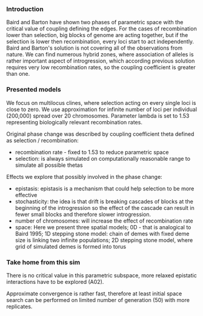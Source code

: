 ### Introduction

Baird and Barton have shown two phases of parametric space with the critical value of coupling
defining the edges. For the cases of recombination lower than selection, big blocks of genome
are acting together, but if the selection is lower then recombination, every loci start to act independently. Baird and Barton's solution is not covering all of the observations from nature.
We can find numerous hybrid zones, where association of alleles is rather important aspect of introgression,
which according previous solution requires very low recombination rates,
so the coupling coefficient is greater than one.

### Presented models

We focus on multilocus clines, where selection acting on every single loci is
close to zero. We use approximation for infinite number of loci
per individual (200,000) spread over 20 chromosomes.
Parameter lambda is set to 1.53 representing biologically relevant recombination rates.

Original phase change was described by coupling coefficient theta defined as selection / recombination:

- recombination rate - fixed to 1.53 to reduce parametric space
- selection: is always simulated on computationally reasonable range to simulate all possible thetas

Effects we explore that possibly involved in the phase change:

 - epistasis: epistasis is a mechanism that could help selection to be more effective
 - stochasticity: the idea is that drift is breaking cascades of blocks at the beginning of the introgression so the effect of the cascade can result in fewer small blocks and therefore slower introgression.
 - number of chromosomes: will increase the effect of recombination rate
 - space: Here we present three spatial models; 0D - that is analogical to Baird 1995; 1D stepping stone model: chain of demes with fixed deme size is linking two infinite populations; 2D stepping stone model, where grid of simulated demes is formed into torus

### Take home from this sim

There is no critical value in this parametric subspace, more relaxed epistatic interactions have to be explored (A02).

Approximate convergence is rather fast, therefore at least initial space search can be performed on limited number of generation (50) with more replicates.


